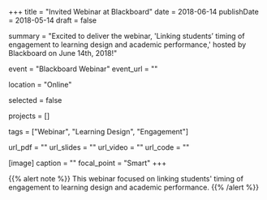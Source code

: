 +++
title = "Invited Webinar at Blackboard"
date = 2018-06-14
publishDate = 2018-05-14
draft = false

summary = "Excited to deliver the webinar, 'Linking students’ timing of engagement to learning design and academic performance,' hosted by Blackboard on June 14th, 2018!"

event = "Blackboard Webinar"
event_url = ""

location = "Online"

selected = false

projects = []

tags = ["Webinar", "Learning Design", "Engagement"]

url_pdf = ""
url_slides = ""
url_video = ""
url_code = ""

[image]
  caption = ""
  focal_point = "Smart"
+++

{{% alert note %}}
This webinar focused on linking students' timing of engagement to learning design and academic performance.
{{% /alert %}}
